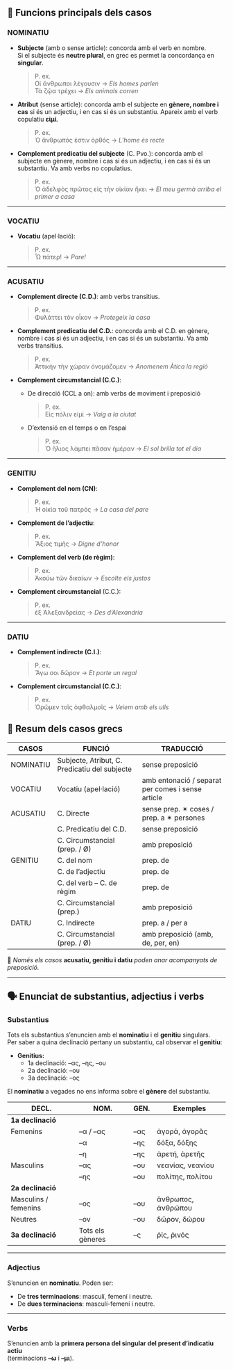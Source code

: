 ## 🎯 Funcions principals dels casos

### NOMINATIU

- **Subjecte** (amb o sense article): concorda amb el verb en nombre.  
  Si el subjecte és **neutre plural**, en grec es permet la concordança en **singular**.

  > P. ex.  
  > Οἱ ἄνθρωποι λέγουσιν → *Els homes parlen*  
  > Τὰ ζῷα τρέχει → *Els animals corren*

- **Atribut** (sense article): concorda amb el subjecte en **gènere, nombre i cas** si és un adjectiu, i en cas si és un substantiu. Apareix amb el verb copulatiu **εἰμί**.

  > P. ex.  
  > Ὁ ἄνθρωπός ἐστιν ὀρθός → *L’home és recte*

- **Complement predicatiu del subjecte** (C. Pvo.): concorda amb el subjecte en gènere, nombre i cas si és un adjectiu, i en cas si és un substantiu. Va amb verbs no copulatius.

  > P. ex.  
  > Ὁ ἀδελφὸς πρῶτος εἰς τὴν οἰκίαν ἥκει → *El meu germà arriba el primer a casa*

---

### VOCATIU

- **Vocatiu** (apel·lació):

  > P. ex.  
  > Ὦ πάτερ! → *Pare!*

---

### ACUSATIU

- **Complement directe (C.D.)**: amb verbs transitius.

  > P. ex.  
  > Φυλάττει τὸν οἶκον → *Protegeix la casa*

- **Complement predicatiu del C.D.**: concorda amb el C.D. en gènere, nombre i cas si és un adjectiu, i en cas si és un substantiu. Va amb verbs transitius.

  > P. ex.  
  > Ἀττικὴν τὴν χώραν ὀνομάζομεν → *Anomenem Àtica la regió*

- **Complement circumstancial (C.C.)**:

  - De direcció (CCL a on): amb verbs de moviment i preposició

    > P. ex.  
    > Εἰς πόλιν εἰμί → *Vaig a la ciutat*

  - D’extensió en el temps o en l’espai

    > P. ex.  
    > Ὁ ἥλιος λάμπει πᾶσαν ἡμέραν → *El sol brilla tot el dia*

---

### GENITIU

- **Complement del nom (CN)**:

  > P. ex.  
  > Ἡ οἰκία τοῦ πατρός → *La casa del pare*

- **Complement de l’adjectiu**:

  > P. ex.  
  > Ἄξιος τιμῆς → *Digne d’honor*

- **Complement del verb (de règim)**:

  > P. ex.  
  > Ἀκούω τῶν δικαίων → *Escolte els justos*

- **Complement circumstancial** (C.C.):

  > P. ex.  
  > ἐξ Ἀλεξανδρείας → *Des d’Alexandria*

---

### DATIU

- **Complement indirecte (C.I.)**:

  > P. ex.  
  > Ἄγω σοι δῶρον → *Et porte un regal*

- **Complement circumstancial (C.C.)**:

  > P. ex.  
  > Ὁρῶμεν τοῖς ὀφθαλμοῖς → *Veiem amb els ulls*


## 🧾 Resum dels casos grecs

| **CASOS**   | **FUNCIÓ**                              | **TRADUCCIÓ**                        |
|-------------|------------------------------------------|--------------------------------------|
| NOMINATIU   | Subjecte, Atribut, C. Predicatiu del subjecte | sense preposició                 |
| VOCATIU     | Vocatiu (apel·lació)                     | amb entonació / separat per comes i sense article |
| ACUSATIU    | C. Directe                                | sense prep. ✴ coses / prep. a ✴ persones |
|             | C. Predicatiu del C.D.                   | sense preposició                    |
|             | C. Circumstancial (prep. / Ø)            | amb preposició                      |
| GENITIU     | C. del nom                                | prep. de                            |
|             | C. de l’adjectiu                         | prep. de                            |
|             | C. del verb – C. de règim                | prep. de                            |
|             | C. Circumstancial (prep.)                | amb preposició                      |
| DATIU       | C. Indirecte                              | prep. a / per a                     |
|             | C. Circumstancial (prep. / Ø)            | amb preposició (amb, de, per, en)  |

📌 *Només els casos* **acusatiu, genitiu i datiu** *poden anar acompanyats de preposició.*

---

## 🗣️ Enunciat de substantius, adjectius i verbs

### Substantius

Tots els substantius s’enuncien amb el **nominatiu** i el **genitiu** singulars.  
Per saber a quina declinació pertany un substantiu, cal observar el **genitiu**:

- **Genitius:**
  - 1a declinació: –ας, –ης, –ου
  - 2a declinació: –ου
  - 3a declinació: –ος

El **nominatiu** a vegades no ens informa sobre el **gènere** del substantiu.

| **DECL.**         | **NOM.** | **GEN.** | **Exemples**                        |
|------------------|----------|----------|-------------------------------------|
| **1a declinació** |          |          |                                     |
| Femenins          | –α / –ας | –ας      | ἀγορά, ἀγορᾶς                       |
|                   | –α       | –ης      | δόξα, δόξης                         |
|                   | –η       | –ης      | ἀρετή, ἀρετῆς                       |
| Masculins         | –ας       | –ου     | νεανίας, νεανίου                    |
|                   | –ης       | –ου     | πολίτης, πολίτου                    |
| **2a declinació** |          |          |                                     |
| Masculins / femenins | –ος  | –ου      | ἄνθρωπος, ἀνθρώπου                  |
| Neutres           | –ον       | –ου     | δῶρον, δώρου                        |
| **3a declinació** | Tots els gèneres | –ς | ῥίς, ῥινός                         |

---

### Adjectius

S’enuncien en **nominatiu**. Poden ser:

- De **tres terminacions**: masculí, femení i neutre.
- De **dues terminacions**: masculí-femení i neutre.

---

### Verbs

S’enuncien amb la **primera persona del singular del present d’indicatiu actiu**  
(terminacions **–ω** i **–μι**).
